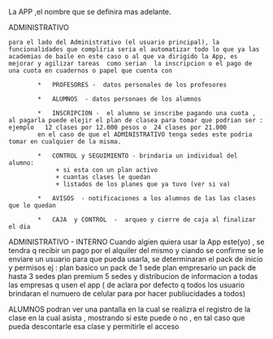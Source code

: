 
La APP ,el nombre que se definira mas adelante.

ADMINISTRATIVO

    para el lado del Administrativo (el usuario principal), la funcionalidades que compliria seria el automatizar todo lo que ya las academias de baile en este caso o al que va dirigido la App, es mejorar y agilizar tareas  como serian  la inscripcion o el pago de una cuota en cuadernos o papel que cuenta con 

            *   PROFESORES -  datos personales de los profesores  

            *   ALUMNOS  - datos personaes de los alumnos 

            *   INSCRIPCION -  el alumno se inscribe pagando una cuota , al pagarla puede elejir el plan de clasea para tomar que podrian ser : ejemplo   12 clases por 12.000 pesos o  24 clases por 21.000
            en el caso de que el ADMINISTRATIVO tenga sedes este podria tomar en cualquier de la misma.

            *   CONTROL y SEGUIMIENTO - brindaria un individual del alumno:
                 + si esta con un plan activo
                 + cuantas clases le quedan 
                 + listados de los planes que ya tuvo (ver si va)

            *   AVISOS  - notificaciones a los alumnos de las las clases que le quedan

            *   CAJA  y CONTROL  -  arqueo y cierre de caja al finalizar el dia


ADMINISTRATIVO - INTERNO
     Cuando algien quiera usar la App este(yo) , se tendra q recibir un pago por el alquiler del mismo y ciando se confirme se le enviare un usuario para  que pueda usarla, se determinaran el pack de inicio y permisos
     ej : plan basico un pack de 1 sede
          plan empresario  un pack de hasta 3 sedes
          plan premium 5 sedes y distribucion de informacion a todas las empresas q usen el app ( de aclara por defecto q todos los usuario brindaran el numuero de celular para por hacer publiucidades a todos)   

    


ALUMNOS
   podran ver una pantalla en la cual se realizra el registro de la clase en la cual asista , mostrando si este puede o no , en tal caso que pueda descontarle esa clase y permitirle el acceso

   